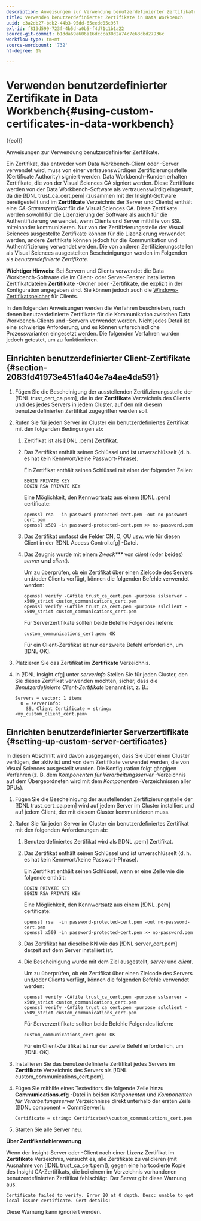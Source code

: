 ```yaml
---
description: Anweisungen zur Verwendung benutzerdefinierter Zertifikate.
title: Verwenden benutzerdefinierter Zertifikate in Data Workbench
uuid: c3a2db27-bdb2-44b3-95dd-65eedd05c957
exl-id: f813d599-723f-4b5d-a0b5-f4d71c1b1a22
source-git-commit: b1dda69a606a16dccca30d2a74c7e63dbd27936c
workflow-type: tm+mt
source-wordcount: '732'
ht-degree: 1%

---
```


# Verwenden benutzerdefinierter Zertifikate in Data Workbench{#using-custom-certificates-in-data-workbench}

{{eol}}

Anweisungen zur Verwendung benutzerdefinierter Zertifikate.

Ein Zertifikat, das entweder vom Data Workbench-Client oder -Server verwendet wird, muss von einer vertrauenswürdigen Zertifizierungsstelle (Certificate Authority) signiert werden. Data Workbench-Kunden erhalten Zertifikate, die von der Visual Sciences CA signiert werden. Diese Zertifikate werden von der Data Workbench-Software als vertrauenswürdig eingestuft, da die [!DNL trust_ca_cert.pem] (zusammen mit der Insight-Software bereitgestellt und im **Zertifikate** Verzeichnis der Server und Clients) enthält eine *CA-Stammzertifikat* für die Visual Sciences CA. Diese Zertifikate werden sowohl für die Lizenzierung der Software als auch für die Authentifizierung verwendet, wenn Clients und Server mithilfe von SSL miteinander kommunizieren. Nur von der Zertifizierungsstelle der Visual Sciences ausgestellte Zertifikate können für die Lizenzierung verwendet werden, andere Zertifikate können jedoch für die Kommunikation und Authentifizierung verwendet werden. Die von anderen Zertifizierungsstellen als Visual Sciences ausgestellten Bescheinigungen werden im Folgenden als *benutzerdefinierte Zertifikate.*

**Wichtiger Hinweis:** Bei Servern und Clients verwendet die Data Workbench-Software die im Client- oder Server-Fenster installierten Zertifikatdateien **Zertifikate** -Ordner oder -Zertifikate, die explizit in der Konfiguration angegeben sind. Sie können jedoch auch die [Windows-Zertifikatspeicher](../../../../../home/c-inst-svr/c-install-ins-svr/t-install-proc-inst-svr-dpu/c-dnld-dgtl-cert/crypto-api.md#concept-4acb13b7de9340ea8cde8ad84b93358d) für Clients.

In den folgenden Anweisungen werden die Verfahren beschrieben, nach denen benutzerdefinierte Zertifikate für die Kommunikation zwischen Data Workbench-Clients und -Servern verwendet werden. Nicht jedes Detail ist eine schwierige Anforderung, und es können unterschiedliche Prozessvarianten eingesetzt werden. Die folgenden Verfahren wurden jedoch getestet, um zu funktionieren.

## Einrichten benutzerdefinierter Client-Zertifikate {#section-2083fd41973e451fa404e7a4ae4da591}

1. Fügen Sie die Bescheinigung der ausstellenden Zertifizierungsstelle der [!DNL trust_cert_ca.pem], die in der **Zertifikate** Verzeichnis des Clients und des jedes Servers in jedem Cluster, auf den mit diesem benutzerdefinierten Zertifikat zugegriffen werden soll.

1. Rufen Sie für jeden Server im Cluster ein benutzerdefiniertes Zertifikat mit den folgenden Bedingungen ab:

   1. Zertifikat ist als [!DNL .pem] Zertifikat.
   1. Das Zertifikat enthält seinen Schlüssel und ist unverschlüsselt (d. h. es hat kein Kennwort/keine Passwort-Phrase).

      Ein Zertifikat enthält seinen Schlüssel mit einer der folgenden Zeilen:

      ```
      BEGIN PRIVATE KEY 
      BEGIN RSA PRIVATE KEY
      ```

      Eine Möglichkeit, den Kennwortsatz aus einem [!DNL .pem] certificate:

      ```
      openssl rsa  -in password-protected-cert.pem -out no-password-cert.pem 
      openssl x509 -in password-protected-cert.pem >> no-password.pem
      ```

   1. Das Zertifikat umfasst die Felder CN, O, OU usw. wie für diesen Client in der [!DNL Access Control.cfg] -Datei.
   1. Das Zeugnis wurde mit einem *Zweck&#42;&#42;&#42;* von *client* (oder beides) *server* **und** *client*).

      Um zu überprüfen, ob ein Zertifikat über einen Zielcode des Servers und/oder Clients verfügt, können die folgenden Befehle verwendet werden:

      ```
      openssl verify -CAfile trust_ca_cert.pem -purpose sslserver -x509_strict custom_communications_cert.pem 
      openssl verify -CAfile trust_ca_cert.pem -purpose sslclient -x509_strict custom_communications_cert.pem
      ```

      Für Serverzertifikate sollten beide Befehle Folgendes liefern:

      ```
      custom_communications_cert.pem: OK
      ```

      Für ein Client-Zertifikat ist nur der zweite Befehl erforderlich, um [!DNL OK].

1. Platzieren Sie das Zertifikat im **Zertifikate** Verzeichnis.
1. In [!DNL Insight.cfg] unter *serverInfo* Stellen Sie für jeden Cluster, den Sie dieses Zertifikat verwenden möchten, sicher, dass die *Benutzerdefinierte Client-Zertifikate* benannt ist, z. B.:

   ```
   Servers = vector: 1 items 
     0 = serverInfo: 
       SSL Client Certificate = string:
   <my_custom_client_cert.pem>
   ```

## Einrichten benutzerdefinierter Serverzertifikate {#setting-up-custom-server-certificates}

In diesem Abschnitt wird davon ausgegangen, dass Sie über einen Cluster verfügen, der aktiv ist und von dem Zertifikate verwendet werden, die von Visual Sciences ausgestellt wurden. Die Konfiguration folgt gängigen Verfahren (z. B. dem *Komponenten für Verarbeitungsserver* -Verzeichnis auf dem Übergeordneten wird mit dem *Komponenten* -Verzeichnissen aller DPUs).

1. Fügen Sie die Bescheinigung der ausstellenden Zertifizierungsstelle der [!DNL trust_cert_ca.pem] wird auf jedem Server im Cluster installiert und auf jedem Client, der mit diesem Cluster kommunizieren muss.
1. Rufen Sie für jeden Server im Cluster ein benutzerdefiniertes Zertifikat mit den folgenden Anforderungen ab:

   1. Benutzerdefiniertes Zertifikat wird als [!DNL .pem] Zertifikat.
   1. Das Zertifikat enthält seinen Schlüssel und ist unverschlüsselt (d. h. es hat kein Kennwort/keine Passwort-Phrase).

      Ein Zertifikat enthält seinen Schlüssel, wenn er eine Zeile wie die folgende enthält:

      ```
      BEGIN PRIVATE KEY 
      BEGIN RSA PRIVATE KEY
      ```

      Eine Möglichkeit, den Kennwortsatz aus einem [!DNL .pem] certificate:

      ```
      openssl rsa  -in password-protected-cert.pem -out no-password-cert.pem 
      openssl x509 -in password-protected-cert.pem >> no-password.pem
      ```

   1. Das Zertifikat hat dieselbe KN wie das [!DNL server_cert.pem] derzeit auf dem Server installiert ist.
   1. Die Bescheinigung wurde mit dem Ziel ausgestellt, *server* und *client*.

      Um zu überprüfen, ob ein Zertifikat über einen Zielcode des Servers und/oder Clients verfügt, können die folgenden Befehle verwendet werden:

      ```
      openssl verify -CAfile trust_ca_cert.pem -purpose sslserver -x509_strict custom_communications_cert.pem 
      openssl verify -CAfile trust_ca_cert.pem -purpose sslclient -x509_strict custom_communications_cert.pem
      ```

      Für Serverzertifikate sollten beide Befehle Folgendes liefern:

      ```
      custom_communications_cert.pem: OK
      ```

      Für ein Client-Zertifikat ist nur der zweite Befehl erforderlich, um [!DNL OK].

1. Installieren Sie das benutzerdefinierte Zertifikat jedes Servers im **Zertifikate** Verzeichnis des Servers als [!DNL custom_communications_cert.pem].

1. Fügen Sie mithilfe eines Texteditors die folgende Zeile hinzu **Communications.cfg** -Datei in beiden *Komponenten* und *Komponenten für Verarbeitungsserver* Verzeichnisse direkt unterhalb der ersten Zeile ([!DNL component = CommServer]):

   ```
   Certificate = string: Certificates\\custom_communications_cert.pem
   ```

1. Starten Sie alle Server neu.

**Über Zertifikatfehlerwarnung**

Wenn der Insight-Server oder -Client nach einer **Lizenz** Zertifikat im **Zertifikate** Verzeichnis, versucht es, alle Zertifikate zu validieren (mit Ausnahme von [!DNL trust_ca_cert.pem]), gegen eine hartcodierte Kopie des Insight CA-Zertifikats, die bei einem im Verzeichnis vorhandenen benutzerdefinierten Zertifikat fehlschlägt. Der Server gibt diese Warnung aus:

```
Certificate failed to verify. Error 20 at 0 depth. Desc: unable to get local issuer certificate. Cert details:
```

Diese Warnung kann ignoriert werden.
